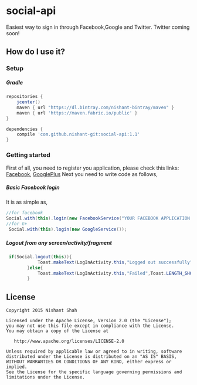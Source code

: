 # social-api

Easiest way to sign in through Facebook,Google and Twitter.
Twitter coming soon!

How do I use it?
---

### Setup

##### Gradle
```groovy
repositories {
    jcenter()
    maven { url "https://dl.bintray.com/nishant-bintray/maven" }
    maven { url 'https://maven.fabric.io/public' }
}

dependencies {
    compile 'com.github.nishant-git:social-api:1.1'
}
```
### Getting started

  First of all, you need to register you application, please check this links: [Facebook](https://developers.facebook.com/products/login),  [GooglePlus](https://developers.google.com/console/help/new/#managingprojects)
Next you need to write code as follows,

##### Basic Facebook login
It is as simple as,

```java
//for facebook
Social.with(this).login(new FacebookService("YOUR FACEBOOK APPLICATION ID");
//for G+
 Social.with(this).login(new GoogleService());
```
##### Logout from any screen/activity/fragment 
```java
 if(Social.logout(this)){
            Toast.makeText(LogInActivity.this,"Logged out successfully",Toast.LENGTH_SHORT).show();
        }else{
            Toast.makeText(LogInActivity.this,"Failed",Toast.LENGTH_SHORT).show();
        }
```



License
-------

    Copyright 2015 Nishant Shah

    Licensed under the Apache License, Version 2.0 (the "License");
    you may not use this file except in compliance with the License.
    You may obtain a copy of the License at

       http://www.apache.org/licenses/LICENSE-2.0

    Unless required by applicable law or agreed to in writing, software
    distributed under the License is distributed on an "AS IS" BASIS,
    WITHOUT WARRANTIES OR CONDITIONS OF ANY KIND, either express or implied.
    See the License for the specific language governing permissions and
    limitations under the License.

